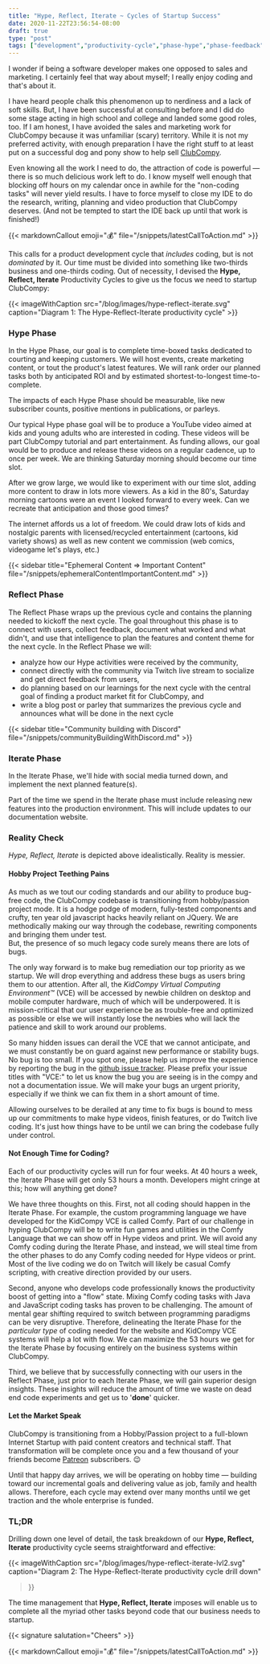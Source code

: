 ```yaml
---
title: "Hype, Reflect, Iterate ~ Cycles of Startup Success"
date: 2020-11-22T23:56:54-08:00
draft: true
type: "post"
tags: ["development","productivity-cycle","phase-hype","phase-feedback","phase-feature"]
---
```


I wonder if being a software developer makes one opposed to sales and marketing.
I certainly feel that way about myself; I really enjoy coding and that's about
it.

I have heard people chalk this phenomenon up to nerdiness and a lack of soft
skills.  But, I have been successful at consulting before and I did do some 
stage acting in high school and college and landed some good roles, too.  If I 
am honest, I have avoided the sales and marketing work for ClubCompy because it
was unfamiliar (scary) territory.  While it is not my preferred activity, with 
enough preparation I have the right stuff to at least put on a successful dog
and pony show to help sell [ClubCompy](https://clubcompy.com).

Even knowing all the work I need to do, the attraction of code is
powerful &mdash; there is so much delicious work left to do.  I know myself well
enough that blocking off hours on my calendar once in awhile for the "non-coding
tasks" will never yield results.  I have to force myself to close my IDE to do
the research, writing, planning and video production that ClubCompy deserves.
(And not be tempted to start the IDE back up until that work is finished!)  

{{< markdownCallout emoji="💰" file="/snippets/latestCallToAction.md" >}}

This calls for a product development cycle that _includes_ coding, but is not 
_dominated_ by it.  Our time must be divided into something like two-thirds 
business and one-thirds coding.  Out of necessity, I devised the **Hype, 
Reflect, Iterate** Productivity Cycles to give us the focus we need to startup
ClubCompy:

{{< imageWithCaption src="/blog/images/hype-reflect-iterate.svg" 
    caption="Diagram 1: The Hype-Reflect-Iterate productivity cycle" >}}

### Hype Phase

In the Hype Phase, our goal is to complete time-boxed tasks dedicated to
courting and keeping customers.  We will host events, create marketing content,
or tout the product's latest features.  We will rank order our planned tasks 
both by anticipated ROI and by estimated shortest-to-longest time-to-complete.

The impacts of each Hype Phase should be measurable, like new subscriber counts,
positive mentions in publications, or parleys.  

Our typical Hype phase goal will be to produce a YouTube video aimed
at kids and young adults who are interested in coding.  These videos will be
part ClubCompy tutorial and part entertainment.  As funding allows, our goal
would be to produce and release these videos on a regular cadence, up to once
per week.  We are thinking Saturday morning should become our time slot.

After we grow large, we would like to experiment with our time slot, adding more
content to draw in lots more viewers.  As a kid in the 80's, Saturday morning
cartoons were an event I looked forward to every week.  Can we recreate that
anticipation and those good times?  

The internet affords us a lot of freedom.  We could draw lots of kids and 
nostalgic parents with licensed/recycled entertainment (cartoons, kid variety 
shows) as well as new content we commission (web comics, videogame let's plays, 
etc.)

{{< sidebar title="Ephemeral Content ⇒ Important Content" 
    file="/snippets/ephemeralContentImportantContent.md" >}}

### Reflect Phase

The Reflect Phase wraps up the previous cycle and contains the planning needed
to kickoff the next cycle.  The goal throughout this phase is to connect with 
users, collect feedback, document what worked and what didn't, and use that 
intelligence to plan the features and content theme for the next cycle.  In the 
Reflect Phase we will:

* analyze how our Hype activities were received by the community, 
* connect directly with the community via Twitch live stream to socialize and
get direct feedback from users, 
* do planning based on our learnings for the next cycle with the central goal
of finding a product market fit for ClubCompy, and
* write a blog post or parley that summarizes the previous cycle and announces
what will be done in the next cycle

{{< sidebar title="Community building with Discord" 
    file="/snippets/communityBuildingWithDiscord.md" >}}

### Iterate Phase

In the Iterate Phase, we'll hide with social media turned down, and implement
the next planned feature(s).

Part of the time we spend in the Iterate phase must include releasing new 
features into the production environment.  This will include updates to our
documentation website.

### Reality Check

_Hype, Reflect, Iterate_ is depicted above idealistically.  Reality is messier.

#### Hobby Project Teething Pains

As much as we tout our coding standards and our ability to produce bug-free
code, the ClubCompy codebase is transitioning from hobby/passion project mode.
It is a hodge podge of modern, fully-tested components and crufty, ten year old 
javascript hacks heavily reliant on JQuery.  We are methodically making our 
way through the codebase, rewriting components and bringing them under test.  
But, the presence of so much legacy code surely means there are lots of bugs.

The only way forward is to make bug remediation our top priority as we startup.
We will drop everything and address these bugs as users bring them to our 
attention.  After all, the _KidCompy Virtual Computing Environment™_ (VCE) will
be accessed by newbie children on desktop and mobile computer hardware, much of
which will be underpowered.  It is mission-critical that our user 
experience be as trouble-free and optimized as possible or else we will
instantly lose the newbies who will lack the patience and skill to work around
our problems.  

So many hidden issues can derail the VCE that we cannot anticipate, and we
must constantly be on guard against new performance or stability bugs.  No bug
is too small.  If you spot one, please help us improve the experience
by reporting the bug in the 
[github issue tracker](https://github.com/clubcompy/writings.clubcompy.com/issues).
Please prefix your issue titles with "VCE:" to let us know the bug you are
seeing is in the compy and not a documentation issue.  We will make your bugs 
an urgent priority, especially if we think we can fix them in a short amount
of time.

Allowing ourselves to be derailed at any time to fix bugs is bound
to mess up our commitments to make hype videos, finish features, or
do Twitch live coding.  It's just how things have to be until we can bring the
codebase fully under control.

#### Not Enough Time for Coding?

Each of our productivity cycles will run for four weeks.  At 40 hours a week,
the Iterate Phase will get only 53 hours a month.  Developers might cringe at
this; how will anything get done?

We have three thoughts on this.  First, not all coding should happen in the 
Iterate Phase.  For example, the custom programming language we have developed
for the KidCompy VCE is called Comfy.  Part of our challenge in hyping 
ClubCompy will be to write fun games and utilities in the Comfy Language that 
we can show off in Hype videos and print.  We will avoid any Comfy coding 
during the Iterate Phase, and instead, we will steal time from the other phases
to do any Comfy coding needed for Hype videos or print.  Most of the live 
coding we do on Twitch will likely be casual Comfy scripting, with creative 
direction provided by our users.

Second, anyone who develops code professionally knows the productivity boost of
getting into a "flow" state.  Mixing Comfy coding tasks with Java and JavaScript
coding tasks has proven to be challenging.  The amount of mental gear shifting
required to switch between programming paradigms can be very disruptive.
Therefore, delineating the Iterate Phase for the _particular type_ of coding 
needed for the website and KidCompy VCE systems will help a lot with flow.  We 
can maximize the 53 hours we get for the Iterate Phase by focusing entirely on 
the business systems within ClubCompy.

Third, we believe that by successfully connecting with our users in the Reflect
Phase, just prior to each Iterate Phase, we will gain superior design insights.
These insights will reduce the amount of time we waste on dead end code
experiments and get us to '**done**' quicker. 

#### Let the Market Speak  

ClubCompy is transitioning from a Hobby/Passion project to a full-blown 
Internet Startup with paid content creators and technical staff.  That
transformation will be complete once you and a few thousand of your friends 
become [Patreon](https://patreon.com) subscribers.  😉

Until that happy day arrives, we will be operating on hobby time &mdash; 
building toward our incremental goals and delivering value as job, family and 
health allows.  Therefore, each cycle may extend over many months until we get
traction and the whole enterprise is funded.    

### TL;DR

Drilling down one level of detail, the task breakdown of our **Hype, Reflect, 
Iterate** productivity cycle seems straightforward and effective:

{{< imageWithCaption src="/blog/images/hype-reflect-iterate-lvl2.svg" 
    caption="Diagram 2: The Hype-Reflect-Iterate productivity cycle drill down" 
>}}
  
The time management that **Hype, Reflect, Iterate** imposes will enable us to
complete all the myriad other tasks beyond code that our business needs to 
startup. 

{{< signature salutation="Cheers" >}}

{{< markdownCallout emoji="💰" file="/snippets/latestCallToAction.md" >}}
